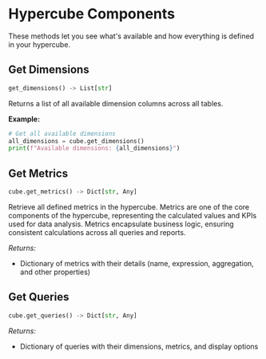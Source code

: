 # Hypercube Components

These methods let you see what's available and how everything is defined in your hypercube.

## Get Dimensions

```python
get_dimensions() -> List[str]
```

Returns a list of all available dimension columns across all tables.

**Example:**

```python
# Get all available dimensions
all_dimensions = cube.get_dimensions()
print(f"Available dimensions: {all_dimensions}")
```

## Get Metrics

```python
cube.get_metrics() -> Dict[str, Any]
```

Retrieve all defined metrics in the hypercube. Metrics are one of the core components of the hypercube, representing the calculated values and KPIs used for data analysis. Metrics encapsulate business logic, ensuring consistent calculations across all queries and reports.

*Returns:*

- Dictionary of metrics with their details (name, expression, aggregation, and other properties)

## Get Queries

```python
cube.get_queries() -> Dict[str, Any]
```

*Returns:*

- Dictionary of queries with their dimensions, metrics, and display options